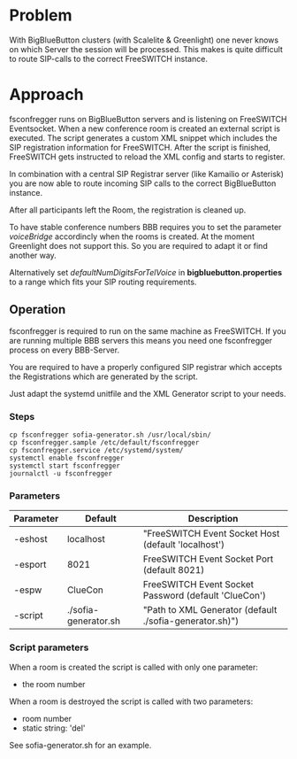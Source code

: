 # Problem

With BigBlueButton clusters (with Scalelite & Greenlight) one never knows on which Server the session will be processed.
This makes is quite difficult to route SIP-calls to the correct FreeSWITCH instance.

# Approach

fsconfregger runs on BigBlueButton servers and is listening on FreeSWITCH Eventsocket.
When a new conference room is created an external script is executed.
The script generates a custom XML snippet which includes the SIP registration information for FreeSWITCH.
After the script is finished, FreeSWITCH gets instructed to reload the XML config and starts to register.

In combination with a central SIP Registrar server (like Kamailio or Asterisk) you are now able to
route incoming SIP calls to the correct BigBlueButton instance.

After all participants left the Room, the registration is cleaned up.

To have stable conference numbers BBB requires you to set the parameter *voiceBridge* accordincly when the rooms is created.
At the moment Greenlight does not support this. So you are required to adapt it or find another way.

Alternatively set *defaultNumDigitsForTelVoice* in **bigbluebutton.properties** to a range which fits your SIP routing requirements.

## Operation

fsconfregger is required to run on the same machine as FreeSWITCH.
If you are running multiple BBB servers this means you need one fsconfregger process on every BBB-Server.

You are required to have a properly configured SIP registrar which accepts the Registrations which are generated by the script.

Just adapt the systemd unitfile and the XML Generator script to your needs.

### Steps

```
cp fsconfregger sofia-generator.sh /usr/local/sbin/
cp fsconfregger.sample /etc/default/fsconfregger
cp fsconfregger.service /etc/systemd/system/
systemctl enable fsconfregger
systemctl start fsconfregger
journalctl -u fsconfregger
```

### Parameters

| Parameter | Default              | Description                                             |
|-----------|----------------------|---------------------------------------------------------|
| -eshost   | localhost            | "FreeSWITCH Event Socket Host (default 'localhost')     |
| -esport   | 8021                 | FreeSWITCH Event Socket Port (default 8021)             |
| -espw     | ClueCon              | FreeSWITCH Event Socket Password (default 'ClueCon')    |
| -script   | ./sofia-generator.sh | "Path to XML Generator (default ./sofia-generator.sh)") |

### Script parameters

When a room is created the script is called with only one parameter:
* the room number

When a room is destroyed the script is called with two parameters:
* room number
* static string: 'del'

See sofia-generator.sh for an example.
